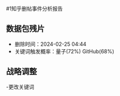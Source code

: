 #1知乎删帖事件分析报告  
## 数据包残片  
- 删除时间：2024-02-25 04:44  
- 关键词触发概率：量子(72%) GitHub(68%)  
## 战略调整  
-更改关键词
